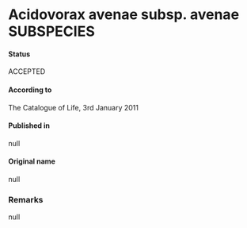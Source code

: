 Acidovorax avenae subsp. avenae SUBSPECIES
=======

#### Status
ACCEPTED

#### According to
The Catalogue of Life, 3rd January 2011

#### Published in
null

#### Original name
null

### Remarks
null
